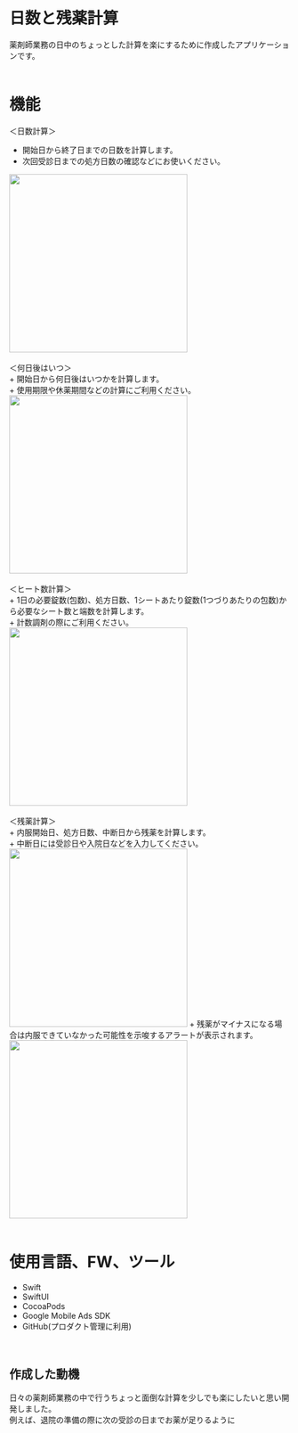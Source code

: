 # 日数と残薬計算
薬剤師業務の日中のちょっとした計算を楽にするために作成したアプリケーションです。<br>
<br>
# 機能
＜日数計算＞<br>
+ 開始日から終了日までの日数を計算します。<br>
+ 次回受診日までの処方日数の確認などにお使いください。<br>
<img src="https://user-images.githubusercontent.com/66336936/165643090-8cd2bc8b-50ae-4688-83b6-2edc61b030cb.png" width="320px">
<br>
<br>
＜何日後はいつ＞<br>
+ 開始日から何日後はいつかを計算します。<br>
+ 使用期限や休薬期間などの計算にご利用ください。<br>
<img src="https://user-images.githubusercontent.com/66336936/165643388-ca3fb7fb-d068-4afa-b79f-2d787cc0b676.png" width="320px">
<br>
<br>
＜ヒート数計算＞<br>
+ 1日の必要錠数(包数)、処方日数、1シートあたり錠数(1つづりあたりの包数)から必要なシート数と端数を計算します。<br>
+ 計数調剤の際にご利用ください。<br>
<img src="https://user-images.githubusercontent.com/66336936/165643614-eb88c694-b9a1-40af-ba82-c935598249bb.png" width="320px">
<br>
<br>
＜残薬計算＞<br>
+ 内服開始日、処方日数、中断日から残薬を計算します。<br>
+ 中断日には受診日や入院日などを入力してください。<br>
<img src="https://user-images.githubusercontent.com/66336936/165643750-7f7b930c-e59c-4150-ac34-095e298b35ce.png" width="320px">
+ 残薬がマイナスになる場合は内服できていなかった可能性を示唆するアラートが表示されます。<br>
<img src="https://user-images.githubusercontent.com/66336936/165644159-0779cd5e-70ec-4d68-9c7c-9a1c4f20a90a.png" width="320px">
<br>
<br>

# 使用言語、FW、ツール
+ Swift
+ SwiftUI
+ CocoaPods
+ Google Mobile Ads SDK
+ GitHub(プロダクト管理に利用)
<br>

## 作成した動機
日々の薬剤師業務の中で行うちょっと面倒な計算を少しでも楽にしたいと思い開発しました。<br>
例えば、退院の準備の際に次の受診の日までお薬が足りるように
